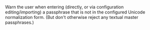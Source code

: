 Warn the user when entering (directly, or via configuration editing/importing) a passphrase that is not in the configured Unicode normalization form. (But don't otherwise reject any textual master passphrases.)

